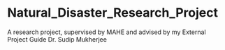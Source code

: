 # Natural_Disaster_Research_Project
A research project, supervised by MAHE and advised by my External Project Guide Dr. Sudip Mukherjee
